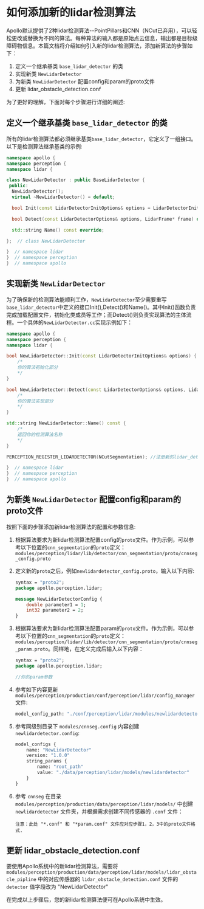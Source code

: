 # 如何添加新的lidar检测算法

Apollo默认提供了2种lidar检测算法--PointPillars和CNN（NCut已弃用），可以轻松更改或替换为不同的算法。每种算法的输入都是原始点云信息，输出都是目标级障碍物信息。本篇文档将介绍如何引入新的lidar检测算法，添加新算法的步骤如下：

1. 定义一个继承基类 `base_lidar_detector` 的类
2. 实现新类 `NewLidarDetector`
3. 为新类 `NewLidarDetector` 配置config和param的proto文件
4. 更新 lidar_obstacle_detection.conf

为了更好的理解，下面对每个步骤进行详细的阐述:

## 定义一个继承基类 `base_lidar_detector` 的类

所有的lidar检测算法都必须继承基类`base_lidar_detector`，它定义了一组接口。 以下是检测算法继承基类的示例:

```c++
namespace apollo {
namespace perception {
namespace lidar {

class NewLidarDetector : public BaseLidarDetector {
 public:
  NewLidarDetector();
  virtual ~NewLidarDetector() = default;

  bool Init(const LidarDetectorInitOptions& options = LidarDetectorInitOptions()) override;

  bool Detect(const LidarDetectorOptions& options, LidarFrame* frame) override;

  std::string Name() const override;

};  // class NewLidarDetector

}  // namespace lidar
}  // namespace perception
}  // namespace apollo
```

## 实现新类 `NewLidarDetector`

为了确保新的检测算法能顺利工作，`NewLidarDetector`至少需要重写`base_lidar_detector`中定义的接口Init(),Detect()和Name()。其中Init()函数负责完成加载配置文件，初始化类成员等工作；而Detect()则负责实现算法的主体流程。一个具体的`NewLidarDetector.cc`实现示例如下：

```c++
namespace apollo {
namespace perception {
namespace lidar {

bool NewLidarDetector::Init(const LidarDetectorInitOptions& options) {
    /*
    你的算法初始化部分
    */
}

bool NewLidarDetector::Detect(const LidarDetectorOptions& options, LidarFrame* frame) {
    /*
    你的算法实现部分
    */
}

std::string NewLidarDetector::Name() const {
    /*
    返回你的检测算法名称
    */
}

PERCEPTION_REGISTER_LIDARDETECTOR(NCutSegmentation); //注册新的lidar_detector

}  // namespace lidar
}  // namespace perception
}  // namespace apollo
```


## 为新类 `NewLidarDetector` 配置config和param的proto文件

按照下面的步骤添加新lidar检测算法的配置和参数信息:

1. 根据算法要求为新lidar检测算法配置config的`proto`文件。作为示例，可以参考以下位置的`cnn_segmentation`的`proto`定义：`modules/perception/lidar/lib/detector/cnn_segmentation/proto/cnnseg_config.proto`

2. 定义新的`proto`之后，例如`newlidardetector_config.proto`，输入以下内容:

    ```protobuf
    syntax = "proto2";
    package apollo.perception.lidar;

    message NewLidarDetectorConfig {
        double parameter1 = 1;
        int32 parameter2 = 2;
    }
    ```
3. 根据算法要求为新lidar检测算法配置param的`proto`文件。作为示例，可以参考以下位置的`cnn_segmentation`的`proto`定义：`modules/perception/lidar/lib/detector/cnn_segmentation/proto/cnnseg_param.proto`。同样地，在定义完成后输入以下内容：

    ```protobuf
    syntax = "proto2";
    package apollo.perception.lidar;

    //你的param参数
    ```

4. 参考如下内容更新 `modules/perception/production/conf/perception/lidar/config_manager`文件:

    ```protobuf
    model_config_path: "./conf/perception/lidar/modules/newlidardetector_config.config"
    ```

5. 参考同级别目录下 `modules/cnnseg.config` 内容创建 `newlidardetector.config`:

    ```protobuf
    model_configs {
        name: "NewLidarDetector"
        version: "1.0.0"
        string_params {
            name: "root_path"
            value: "./data/perception/lidar/models/newlidardetector"
        }
    }
    ```

6. 参考 `cnnseg` 在目录 `modules/perception/production/data/perception/lidar/models/` 中创建 `newlidardetector` 文件夹，并根据需求创建不同传感器的 `.conf` 文件：

    ```
    注意：此处 "*.conf" 和 "*param.conf" 文件应对应步骤1，2，3中的proto文件格式.
    ```

## 更新 lidar_obstacle_detection.conf

要使用Apollo系统中的新lidar检测算法，需要将 `modules/perception/production/data/perception/lidar/models/lidar_obstacle_pipline` 中的对应传感器的 `lidar_obstacle_detection.conf` 文件的 `detector` 值字段改为 "NewLidarDetector"

在完成以上步骤后，您的新lidar检测算法便可在Apollo系统中生效。
